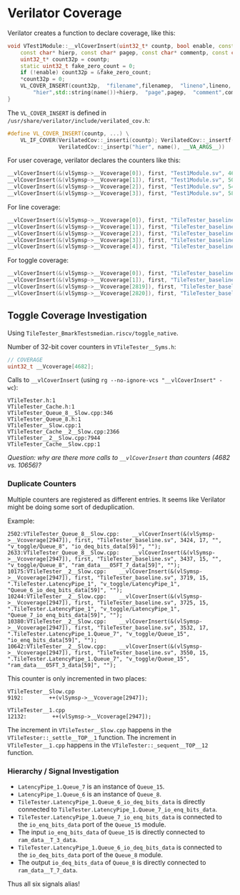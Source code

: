 # Verilator Coverage


Verilator creates a function to declare coverage, like this:

```.cpp
void VTest1Module::__vlCoverInsert(uint32_t* countp, bool enable, const char* filenamep, int lineno, int column,
    const char* hierp, const char* pagep, const char* commentp, const char* linescovp) {
    uint32_t* count32p = countp;
    static uint32_t fake_zero_count = 0;
    if (!enable) count32p = &fake_zero_count;
    *count32p = 0;
    VL_COVER_INSERT(count32p,  "filename",filenamep,  "lineno",lineno,  "column",column,
        "hier",std::string(name())+hierp,  "page",pagep,  "comment",commentp,  (linescovp[0] ? "linescov" : ""), linescovp);
}
```

The `VL_COVER_INSERT` is defined in `/usr/share/verilator/include/verilated_cov.h`:
```.cpp
#define VL_COVER_INSERT(countp, ...) \
    VL_IF_COVER(VerilatedCov::_inserti(countp); VerilatedCov::_insertf(__FILE__, __LINE__); \
                VerilatedCov::_insertp("hier", name(), __VA_ARGS__))

```


For user coverage, verilator declares the counters like this:

```.cpp
__vlCoverInsert(&(vlSymsp->__Vcoverage[0]), first, "Test1Module.sv", 46, 7, ".Test1Module", "v_user/Test1Module", "cover", "");
__vlCoverInsert(&(vlSymsp->__Vcoverage[1]), first, "Test1Module.sv", 50, 7, ".Test1Module", "v_user/Test1Module", "cover", "");
__vlCoverInsert(&(vlSymsp->__Vcoverage[2]), first, "Test1Module.sv", 54, 7, ".Test1Module", "v_user/Test1Module", "cover", "");
__vlCoverInsert(&(vlSymsp->__Vcoverage[3]), first, "Test1Module.sv", 58, 7, ".Test1Module", "v_user/Test1Module", "cover", "");
```

For line coverage:

```.cpp
__vlCoverInsert(&(vlSymsp->__Vcoverage[0]), first, "TileTester_baseline.sv", 4131, 5, ".TileTester", "v_branch/TileTester", "if", "4131-4132");
__vlCoverInsert(&(vlSymsp->__Vcoverage[1]), first, "TileTester_baseline.sv", 4131, 6, ".TileTester", "v_branch/TileTester", "else", "");
__vlCoverInsert(&(vlSymsp->__Vcoverage[2]), first, "TileTester_baseline.sv", 4134, 5, ".TileTester", "v_branch/TileTester", "if", "4134-4135");
__vlCoverInsert(&(vlSymsp->__Vcoverage[3]), first, "TileTester_baseline.sv", 4134, 6, ".TileTester", "v_branch/TileTester", "else", "");
__vlCoverInsert(&(vlSymsp->__Vcoverage[4]), first, "TileTester_baseline.sv", 4140, 7, ".TileTester", "v_branch/TileTester", "if", "4140-4141");
```


For toggle coverage:

```.cpp
__vlCoverInsert(&(vlSymsp->__Vcoverage[0]), first, "TileTester_baseline.sv", 3416, 17, "", "v_toggle/Queue_8", "clock", "");
__vlCoverInsert(&(vlSymsp->__Vcoverage[1]), first, "TileTester_baseline.sv", 3417, 17, "", "v_toggle/Queue_8", "reset", "");
__vlCoverInsert(&(vlSymsp->__Vcoverage[2819]), first, "TileTester_baseline.sv", 3418, 17, "", "v_toggle/Queue_8", "io_enq_ready", "");
__vlCoverInsert(&(vlSymsp->__Vcoverage[2820]), first, "TileTester_baseline.sv", 3419, 17, "", "v_toggle/Queue_8", "io_enq_valid", "");
```

## Toggle Coverage Investigation

Using `TileTester_BmarkTestsmedian.riscv/toggle_native`.

Number of 32-bit cover counters in `VTileTester__Syms.h`:
```.cpp
// COVERAGE
uint32_t __Vcoverage[4682];
```

Calls to `__vlCoverInsert` (using `rg --no-ignore-vcs "__vlCoverInsert" -wc`):
```
VTileTester.h:1
VTileTester_Cache.h:1
VTileTester_Queue_8__Slow.cpp:346
VTileTester_Queue_8.h:1
VTileTester__Slow.cpp:1
VTileTester_Cache__2__Slow.cpp:2366
VTileTester__2__Slow.cpp:7944
VTileTester_Cache__Slow.cpp:1
```

_Question: why are there more calls to `__vlCoverInsert` than counters (4682 vs. 10656)?_


### Duplicate Counters

Multiple counters are registered as different entries.
It seems like Verilator might be doing some sort of deduplication.

Example:
```
2502:VTileTester_Queue_8__Slow.cpp:    __vlCoverInsert(&(vlSymsp->__Vcoverage[2947]), first, "TileTester_baseline.sv", 3424, 17, "", "v_toggle/Queue_8", "io_deq_bits_data[59]", "");
2633:VTileTester_Queue_8__Slow.cpp:    __vlCoverInsert(&(vlSymsp->__Vcoverage[2947]), first, "TileTester_baseline.sv", 3437, 15, "", "v_toggle/Queue_8", "ram_data___05FT_7_data[59]", "");
10175:VTileTester__2__Slow.cpp:    __vlCoverInsert(&(vlSymsp->__Vcoverage[2947]), first, "TileTester_baseline.sv", 3719, 15, ".TileTester.LatencyPipe_1", "v_toggle/LatencyPipe_1", "Queue_6_io_deq_bits_data[59]", "");
10244:VTileTester__2__Slow.cpp:    __vlCoverInsert(&(vlSymsp->__Vcoverage[2947]), first, "TileTester_baseline.sv", 3725, 15, ".TileTester.LatencyPipe_1", "v_toggle/LatencyPipe_1", "Queue_7_io_enq_bits_data[59]", "");
10380:VTileTester__2__Slow.cpp:    __vlCoverInsert(&(vlSymsp->__Vcoverage[2947]), first, "TileTester_baseline.sv", 3532, 17, ".TileTester.LatencyPipe_1.Queue_7", "v_toggle/Queue_15", "io_enq_bits_data[59]", "");
10642:VTileTester__2__Slow.cpp:    __vlCoverInsert(&(vlSymsp->__Vcoverage[2947]), first, "TileTester_baseline.sv", 3550, 15, ".TileTester.LatencyPipe_1.Queue_7", "v_toggle/Queue_15", "ram_data___05FT_3_data[59]", "");
```

This counter is only incremented in two places:
```
VTileTester__Slow.cpp
9192:        ++(vlSymsp->__Vcoverage[2947]);

VTileTester__1.cpp
12132:        ++(vlSymsp->__Vcoverage[2947]);
```

The increment in `VTileTester__Slow.cpp` happens in the `VTileTester::_settle__TOP__1` function.
The increment in `VTileTester__1.cpp` happens in the `VTileTester::_sequent__TOP__12` function.


### Hierarchy / Signal Investigation

- `LatencyPipe_1.Queue_7` is an instance of `Queue_15`.
- `LatencyPipe_1.Queue_6` is an instance of `Queue_8`.
- `TileTester.LatencyPipe_1.Queue_6_io_deq_bits_data` is directly connected to
  `TileTester.LatencyPipe_1.Queue_7_io_enq_bits_data`.
- `TileTester.LatencyPipe_1.Queue_7_io_enq_bits_data` is connected to the
  `io_enq_bits_data` port of the `Queue_15` module.
- The input `io_enq_bits_data` of `Queue_15` is directly connected to
  `ram_data__T_3_data`.
- `TileTester.LatencyPipe_1.Queue_6_io_deq_bits_data` is connected to the
  `io_deq_bits_data` port of the `Queue_8` module.
- The output `io_deq_bits_data` of `Queue_8` is directly connected to
  `ram_data__T_7_data`.

Thus all six signals alias!




